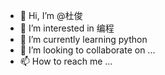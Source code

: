 - 👋 Hi, I’m @杜俊
- 👀 I’m interested in 编程
- 🌱 I’m currently learning python
- 💞️ I’m looking to collaborate on ...
- 📫 How to reach me ...

<!---
15902535357/15902535357 is a ✨ special ✨ repository because its `README.md` (this file) appears on your GitHub profile.
You can click the Preview link to take a look at your changes.
--->
